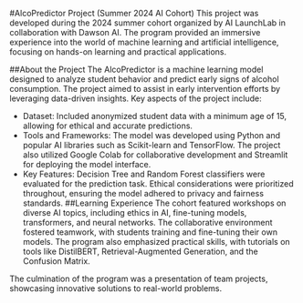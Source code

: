 #AlcoPredictor Project (Summer 2024 AI Cohort)
This project was developed during the 2024 summer cohort organized by AI LaunchLab in collaboration with Dawson AI. The program provided an immersive experience into the world of machine learning and artificial intelligence, focusing on hands-on learning and practical applications.

##About the Project
The AlcoPredictor is a machine learning model designed to analyze student behavior and predict early signs of alcohol consumption. The project aimed to assist in early intervention efforts by leveraging data-driven insights. Key aspects of the project include:

- Dataset: Included anonymized student data with a minimum age of 15, allowing for ethical and accurate predictions.
- Tools and Frameworks: The model was developed using Python and popular AI libraries such as Scikit-learn and TensorFlow. The project also utilized Google Colab for collaborative development and Streamlit for deploying the model interface.
- Key Features:
Decision Tree and Random Forest classifiers were evaluated for the prediction task.
Ethical considerations were prioritized throughout, ensuring the model adhered to privacy and fairness standards.
##Learning Experience
The cohort featured workshops on diverse AI topics, including ethics in AI, fine-tuning models, transformers, and neural networks. The collaborative environment fostered teamwork, with students training and fine-tuning their own models. The program also emphasized practical skills, with tutorials on tools like DistilBERT, Retrieval-Augmented Generation, and the Confusion Matrix.

The culmination of the program was a presentation of team projects, showcasing innovative solutions to real-world problems.
